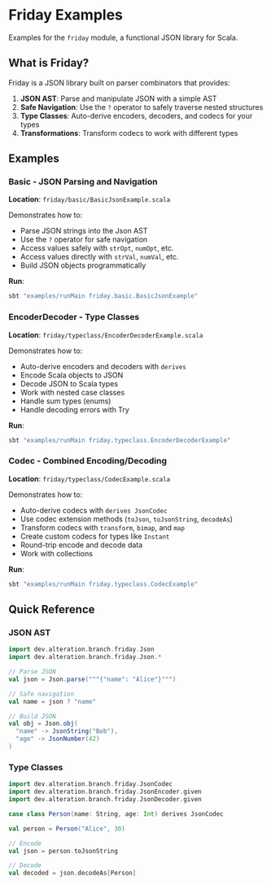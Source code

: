 # Friday Examples

Examples for the `friday` module, a functional JSON library for Scala.

## What is Friday?

Friday is a JSON library built on parser combinators that provides:

1. **JSON AST**: Parse and manipulate JSON with a simple AST
2. **Safe Navigation**: Use the `?` operator to safely traverse nested structures
3. **Type Classes**: Auto-derive encoders, decoders, and codecs for your types
4. **Transformations**: Transform codecs to work with different types

## Examples

### Basic - JSON Parsing and Navigation

**Location**: `friday/basic/BasicJsonExample.scala`

Demonstrates how to:
- Parse JSON strings into the Json AST
- Use the `?` operator for safe navigation
- Access values safely with `strOpt`, `numOpt`, etc.
- Access values directly with `strVal`, `numVal`, etc.
- Build JSON objects programmatically

**Run**:
```bash
sbt "examples/runMain friday.basic.BasicJsonExample"
```

### EncoderDecoder - Type Classes

**Location**: `friday/typeclass/EncoderDecoderExample.scala`

Demonstrates how to:
- Auto-derive encoders and decoders with `derives`
- Encode Scala objects to JSON
- Decode JSON to Scala types
- Work with nested case classes
- Handle sum types (enums)
- Handle decoding errors with Try

**Run**:
```bash
sbt "examples/runMain friday.typeclass.EncoderDecoderExample"
```

### Codec - Combined Encoding/Decoding

**Location**: `friday/typeclass/CodecExample.scala`

Demonstrates how to:
- Auto-derive codecs with `derives JsonCodec`
- Use codec extension methods (`toJson`, `toJsonString`, `decodeAs`)
- Transform codecs with `transform`, `bimap`, and `map`
- Create custom codecs for types like `Instant`
- Round-trip encode and decode data
- Work with collections

**Run**:
```bash
sbt "examples/runMain friday.typeclass.CodecExample"
```

## Quick Reference

### JSON AST

```scala
import dev.alteration.branch.friday.Json
import dev.alteration.branch.friday.Json.*

// Parse JSON
val json = Json.parse("""{"name": "Alice"}""")

// Safe navigation
val name = json ? "name"

// Build JSON
val obj = Json.obj(
  "name" -> JsonString("Bob"),
  "age" -> JsonNumber(42)
)
```

### Type Classes

```scala
import dev.alteration.branch.friday.JsonCodec
import dev.alteration.branch.friday.JsonEncoder.given
import dev.alteration.branch.friday.JsonDecoder.given

case class Person(name: String, age: Int) derives JsonCodec

val person = Person("Alice", 30)

// Encode
val json = person.toJsonString

// Decode
val decoded = json.decodeAs[Person]
```
